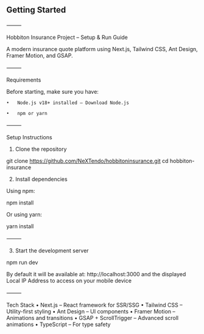 ## Getting Started

⸻

Hobbiton Insurance Project – Setup & Run Guide

A modern insurance quote platform using Next.js, Tailwind CSS, Ant Design, Framer Motion, and GSAP.

⸻

Requirements

Before starting, make sure you have:

	•	Node.js v18+ installed – Download Node.js

	•	npm or yarn

⸻

Setup Instructions

1. Clone the repository

git clone https://github.com/NeXTendo/hobbitoninsurance.git
cd hobbiton-insurance

2. Install dependencies

Using npm:

npm install

Or using yarn:

yarn install


⸻

3. Start the development server

npm run dev

By default it will be available at:
http://localhost:3000
and the displayed Local IP Address to access on your mobile device

⸻

Tech Stack
	•	Next.js – React framework for SSR/SSG
	•	Tailwind CSS – Utility-first styling
	•	Ant Design – UI components
	•	Framer Motion – Animations and transitions
	•	GSAP + ScrollTrigger – Advanced scroll animations
	•	TypeScript – For type safety